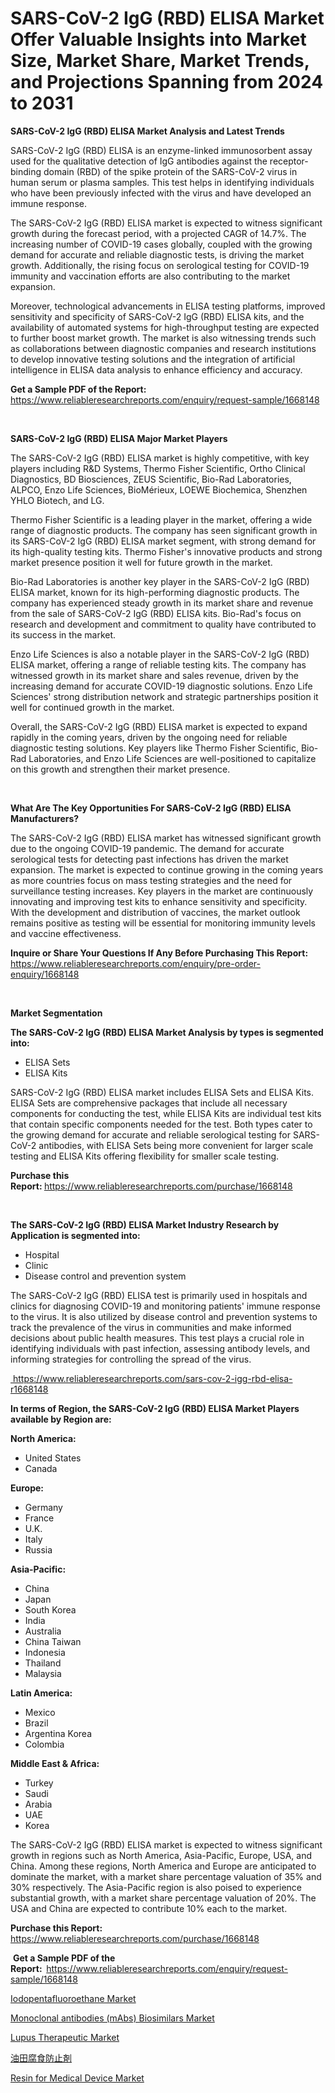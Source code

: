 <p><h1>SARS-CoV-2 IgG (RBD) ELISA Market Offer Valuable Insights into Market Size, Market Share, Market Trends, and Projections Spanning from 2024 to 2031</h1></p><p><strong>SARS-CoV-2 IgG (RBD) ELISA Market Analysis and Latest Trends</strong></p>
<p><p>SARS-CoV-2 IgG (RBD) ELISA is an enzyme-linked immunosorbent assay used for the qualitative detection of IgG antibodies against the receptor-binding domain (RBD) of the spike protein of the SARS-CoV-2 virus in human serum or plasma samples. This test helps in identifying individuals who have been previously infected with the virus and have developed an immune response.</p><p>The SARS-CoV-2 IgG (RBD) ELISA market is expected to witness significant growth during the forecast period, with a projected CAGR of 14.7%. The increasing number of COVID-19 cases globally, coupled with the growing demand for accurate and reliable diagnostic tests, is driving the market growth. Additionally, the rising focus on serological testing for COVID-19 immunity and vaccination efforts are also contributing to the market expansion.</p><p>Moreover, technological advancements in ELISA testing platforms, improved sensitivity and specificity of SARS-CoV-2 IgG (RBD) ELISA kits, and the availability of automated systems for high-throughput testing are expected to further boost market growth. The market is also witnessing trends such as collaborations between diagnostic companies and research institutions to develop innovative testing solutions and the integration of artificial intelligence in ELISA data analysis to enhance efficiency and accuracy.</p></p>
<p><strong>Get a Sample PDF of the Report:&nbsp;</strong> <a href="https://www.reliableresearchreports.com/enquiry/request-sample/1668148">https://www.reliableresearchreports.com/enquiry/request-sample/1668148</a></p>
<p>&nbsp;</p>
<p><strong>SARS-CoV-2 IgG (RBD) ELISA Major Market Players</strong></p>
<p><p>The SARS-CoV-2 IgG (RBD) ELISA market is highly competitive, with key players including R&D Systems, Thermo Fisher Scientific, Ortho Clinical Diagnostics, BD Biosciences, ZEUS Scientific, Bio-Rad Laboratories, ALPCO, Enzo Life Sciences, BioMérieux, LOEWE Biochemica, Shenzhen YHLO Biotech, and LG.</p><p>Thermo Fisher Scientific is a leading player in the market, offering a wide range of diagnostic products. The company has seen significant growth in its SARS-CoV-2 IgG (RBD) ELISA market segment, with strong demand for its high-quality testing kits. Thermo Fisher's innovative products and strong market presence position it well for future growth in the market.</p><p>Bio-Rad Laboratories is another key player in the SARS-CoV-2 IgG (RBD) ELISA market, known for its high-performing diagnostic products. The company has experienced steady growth in its market share and revenue from the sale of SARS-CoV-2 IgG (RBD) ELISA kits. Bio-Rad's focus on research and development and commitment to quality have contributed to its success in the market.</p><p>Enzo Life Sciences is also a notable player in the SARS-CoV-2 IgG (RBD) ELISA market, offering a range of reliable testing kits. The company has witnessed growth in its market share and sales revenue, driven by the increasing demand for accurate COVID-19 diagnostic solutions. Enzo Life Sciences' strong distribution network and strategic partnerships position it well for continued growth in the market.</p><p>Overall, the SARS-CoV-2 IgG (RBD) ELISA market is expected to expand rapidly in the coming years, driven by the ongoing need for reliable diagnostic testing solutions. Key players like Thermo Fisher Scientific, Bio-Rad Laboratories, and Enzo Life Sciences are well-positioned to capitalize on this growth and strengthen their market presence.</p></p>
<p>&nbsp;</p>
<p><strong>What Are The Key Opportunities For SARS-CoV-2 IgG (RBD) ELISA Manufacturers?</strong></p>
<p><p>The SARS-CoV-2 IgG (RBD) ELISA market has witnessed significant growth due to the ongoing COVID-19 pandemic. The demand for accurate serological tests for detecting past infections has driven the market expansion. The market is expected to continue growing in the coming years as more countries focus on mass testing strategies and the need for surveillance testing increases. Key players in the market are continuously innovating and improving test kits to enhance sensitivity and specificity. With the development and distribution of vaccines, the market outlook remains positive as testing will be essential for monitoring immunity levels and vaccine effectiveness.</p></p>
<p><strong>Inquire or Share Your Questions If Any Before Purchasing This Report:</strong> <a href="https://www.reliableresearchreports.com/enquiry/pre-order-enquiry/1668148">https://www.reliableresearchreports.com/enquiry/pre-order-enquiry/1668148</a></p>
<p>&nbsp;</p>
<p><strong>Market Segmentation</strong></p>
<p><strong>The SARS-CoV-2 IgG (RBD) ELISA Market Analysis by types is segmented into:</strong></p>
<p><ul><li>ELISA Sets</li><li>ELISA Kits</li></ul></p>
<p><p>SARS-CoV-2 IgG (RBD) ELISA market includes ELISA Sets and ELISA Kits. ELISA Sets are comprehensive packages that include all necessary components for conducting the test, while ELISA Kits are individual test kits that contain specific components needed for the test. Both types cater to the growing demand for accurate and reliable serological testing for SARS-CoV-2 antibodies, with ELISA Sets being more convenient for larger scale testing and ELISA Kits offering flexibility for smaller scale testing.</p></p>
<p><strong>Purchase this Report:&nbsp;</strong><a href="https://www.reliableresearchreports.com/purchase/1668148">https://www.reliableresearchreports.com/purchase/1668148</a></p>
<p>&nbsp;</p>
<p><strong>The SARS-CoV-2 IgG (RBD) ELISA Market Industry Research by Application is segmented into:</strong></p>
<p><ul><li>Hospital</li><li>Clinic</li><li>Disease control and prevention system</li></ul></p>
<p><p>The SARS-CoV-2 IgG (RBD) ELISA test is primarily used in hospitals and clinics for diagnosing COVID-19 and monitoring patients' immune response to the virus. It is also utilized by disease control and prevention systems to track the prevalence of the virus in communities and make informed decisions about public health measures. This test plays a crucial role in identifying individuals with past infection, assessing antibody levels, and informing strategies for controlling the spread of the virus.</p></p>
<p><a href="https://www.reliableresearchreports.com/sars-cov-2-igg-rbd-elisa-r1668148">&nbsp;https://www.reliableresearchreports.com/sars-cov-2-igg-rbd-elisa-r1668148</a></p>
<p><strong>In terms of Region, the SARS-CoV-2 IgG (RBD) ELISA Market Players available by Region are:</strong></p>
<p>
    <p> <strong> North America: </strong>
        <ul>
            <li>United States</li>
            <li>Canada</li>
        </ul>
        </p> 
    <p> <strong> Europe: </strong>
        <ul>
            <li>Germany</li>
            <li>France</li>
            <li>U.K.</li>
            <li>Italy</li>
            <li>Russia</li>
        </ul>
        </p> 
    <p> <strong> Asia-Pacific: </strong>
        <ul>
            <li>China</li>
            <li>Japan</li>
            <li>South Korea</li>
            <li>India</li>
            <li>Australia</li>
            <li>China Taiwan</li>
            <li>Indonesia</li>
            <li>Thailand</li>
            <li>Malaysia</li>
        </ul>
        </p> 
    <p> <strong> Latin America: </strong>
        <ul>
            <li>Mexico</li>
            <li>Brazil</li>
            <li>Argentina Korea</li>
            <li>Colombia</li>
        </ul>
        </p> 
    <p> <strong> Middle East & Africa: </strong>
        <ul>
            <li>Turkey</li>
            <li>Saudi</li>
            <li>Arabia</li>
            <li>UAE</li>
            <li>Korea</li>
        </ul>
    </p>
    </p>
<p><p>The SARS-CoV-2 IgG (RBD) ELISA market is expected to witness significant growth in regions such as North America, Asia-Pacific, Europe, USA, and China. Among these regions, North America and Europe are anticipated to dominate the market, with a market share percentage valuation of 35% and 30% respectively. The Asia-Pacific region is also poised to experience substantial growth, with a market share percentage valuation of 20%. The USA and China are expected to contribute 10% each to the market.</p></p>
<p><strong>Purchase this Report: </strong><a href="https://www.reliableresearchreports.com/purchase/1668148">https://www.reliableresearchreports.com/purchase/1668148</a></p>
<p>&nbsp;<strong>Get a Sample PDF of the Report:&nbsp;&nbsp;</strong><a href="https://www.reliableresearchreports.com/enquiry/request-sample/1668148">https://www.reliableresearchreports.com/enquiry/request-sample/1668148</a></p>
<p><strong></strong></p>
<p><p><a href="https://www.linkedin.com/pulse/global-iodopentafluoroethane-market-size-trends-insights-aqfre">Iodopentafluoroethane Market</a></p><p><a href="https://github.com/RyleeBauch2023/Market-Research-Report-List-1/blob/main/monoclonal-antibodies-mabs-biosimilars-market.md">Monoclonal antibodies (mAbs) Biosimilars Market</a></p><p><a href="https://github.com/Sarissaschmalingtr6fz2739/Market-Research-Report-List-2/blob/main/lupus-therapeutic-market.md">Lupus Therapeutic Market</a></p><p><a href="https://github.com/FrancoWeber2023/Market-Research-Report-List-1/blob/main/947891859210.md">油田腐食防止剤</a></p><p><a href="https://issuu.com/reportprime-2/docs/resin-for-medical-device-market-size-2030.pptx">Resin for Medical Device Market</a></p></p>